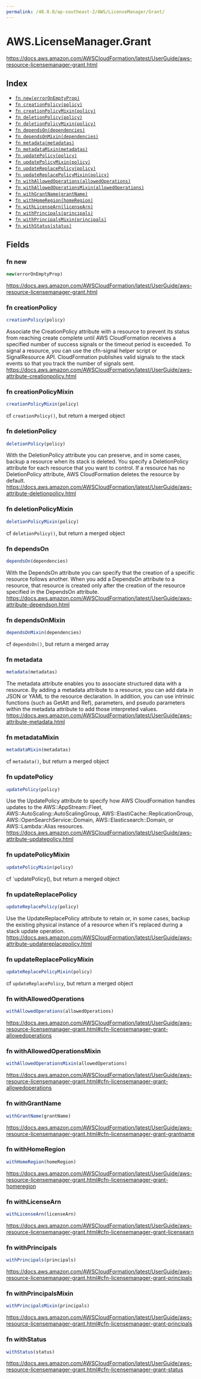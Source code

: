 ```yaml
---
permalink: /48.0.0/ap-southeast-2/AWS/LicenseManager/Grant/
---
```


# AWS.LicenseManager.Grant

https://docs.aws.amazon.com/AWSCloudFormation/latest/UserGuide/aws-resource-licensemanager-grant.html

## Index

* [`fn new(errorOnEmptyProp)`](#fn-new)
* [`fn creationPolicy(policy)`](#fn-creationpolicy)
* [`fn creationPolicyMixin(policy)`](#fn-creationpolicymixin)
* [`fn deletionPolicy(policy)`](#fn-deletionpolicy)
* [`fn deletionPolicyMixin(policy)`](#fn-deletionpolicymixin)
* [`fn dependsOn(dependencies)`](#fn-dependson)
* [`fn dependsOnMixin(dependencies)`](#fn-dependsonmixin)
* [`fn metadata(metadatas)`](#fn-metadata)
* [`fn metadataMixin(metadatas)`](#fn-metadatamixin)
* [`fn updatePolicy(policy)`](#fn-updatepolicy)
* [`fn updatePolicyMixin(policy)`](#fn-updatepolicymixin)
* [`fn updateReplacePolicy(policy)`](#fn-updatereplacepolicy)
* [`fn updateReplacePolicyMixin(policy)`](#fn-updatereplacepolicymixin)
* [`fn withAllowedOperations(allowedOperations)`](#fn-withallowedoperations)
* [`fn withAllowedOperationsMixin(allowedOperations)`](#fn-withallowedoperationsmixin)
* [`fn withGrantName(grantName)`](#fn-withgrantname)
* [`fn withHomeRegion(homeRegion)`](#fn-withhomeregion)
* [`fn withLicenseArn(licenseArn)`](#fn-withlicensearn)
* [`fn withPrincipals(principals)`](#fn-withprincipals)
* [`fn withPrincipalsMixin(principals)`](#fn-withprincipalsmixin)
* [`fn withStatus(status)`](#fn-withstatus)

## Fields

### fn new

```ts
new(errorOnEmptyProp)
```

https://docs.aws.amazon.com/AWSCloudFormation/latest/UserGuide/aws-resource-licensemanager-grant.html

### fn creationPolicy

```ts
creationPolicy(policy)
```

Associate the CreationPolicy attribute with a resource to prevent its status from reaching create complete until AWS CloudFormation receives a specified number of success signals or the timeout period is exceeded. To signal a resource, you can use the cfn-signal helper script or SignalResource API. CloudFormation publishes valid signals to the stack events so that you track the number of signals sent. 
https://docs.aws.amazon.com/AWSCloudFormation/latest/UserGuide/aws-attribute-creationpolicy.html

### fn creationPolicyMixin

```ts
creationPolicyMixin(policy)
```

cf `creationPolicy()`, but return a merged object

### fn deletionPolicy

```ts
deletionPolicy(policy)
```

With the DeletionPolicy attribute you can preserve, and in some cases, backup a resource when its stack is deleted. You specify a DeletionPolicy attribute for each resource that you want to control. If a resource has no DeletionPolicy attribute, AWS CloudFormation deletes the resource by default. 
https://docs.aws.amazon.com/AWSCloudFormation/latest/UserGuide/aws-attribute-deletionpolicy.html

### fn deletionPolicyMixin

```ts
deletionPolicyMixin(policy)
```

cf `deletionPolicy()`, but return a merged object

### fn dependsOn

```ts
dependsOn(dependencies)
```

With the DependsOn attribute you can specify that the creation of a specific resource follows another. When you add a DependsOn attribute to a resource, that resource is created only after the creation of the resource specified in the DependsOn attribute. 
https://docs.aws.amazon.com/AWSCloudFormation/latest/UserGuide/aws-attribute-dependson.html

### fn dependsOnMixin

```ts
dependsOnMixin(dependencies)
```

cf `dependsOn()`, but return a merged array

### fn metadata

```ts
metadata(metadatas)
```

The metadata attribute enables you to associate structured data with a resource. By adding a metadata attribute to a resource, you can add data in JSON or YAML to the resource declaration. In addition, you can use intrinsic functions (such as GetAtt and Ref), parameters, and pseudo parameters within the metadata attribute to add those interpreted values. 
https://docs.aws.amazon.com/AWSCloudFormation/latest/UserGuide/aws-attribute-metadata.html

### fn metadataMixin

```ts
metadataMixin(metadatas)
```

cf `metadata()`, but return a merged object

### fn updatePolicy

```ts
updatePolicy(policy)
```

Use the UpdatePolicy attribute to specify how AWS CloudFormation handles updates to the AWS::AppStream::Fleet, AWS::AutoScaling::AutoScalingGroup, AWS::ElastiCache::ReplicationGroup, AWS::OpenSearchService::Domain, AWS::Elasticsearch::Domain, or AWS::Lambda::Alias resources. 
https://docs.aws.amazon.com/AWSCloudFormation/latest/UserGuide/aws-attribute-updatepolicy.html

### fn updatePolicyMixin

```ts
updatePolicyMixin(policy)
```

cf `updatePolicy(), but return a merged object

### fn updateReplacePolicy

```ts
updateReplacePolicy(policy)
```

Use the UpdateReplacePolicy attribute to retain or, in some cases, backup the existing physical instance of a resource when it's replaced during a stack update operation. 
https://docs.aws.amazon.com/AWSCloudFormation/latest/UserGuide/aws-attribute-updatereplacepolicy.html

### fn updateReplacePolicyMixin

```ts
updateReplacePolicyMixin(policy)
```

cf `updateReplacePolicy`, but return a merged object

### fn withAllowedOperations

```ts
withAllowedOperations(allowedOperations)
```

https://docs.aws.amazon.com/AWSCloudFormation/latest/UserGuide/aws-resource-licensemanager-grant.html#cfn-licensemanager-grant-allowedoperations

### fn withAllowedOperationsMixin

```ts
withAllowedOperationsMixin(allowedOperations)
```

https://docs.aws.amazon.com/AWSCloudFormation/latest/UserGuide/aws-resource-licensemanager-grant.html#cfn-licensemanager-grant-allowedoperations

### fn withGrantName

```ts
withGrantName(grantName)
```

https://docs.aws.amazon.com/AWSCloudFormation/latest/UserGuide/aws-resource-licensemanager-grant.html#cfn-licensemanager-grant-grantname

### fn withHomeRegion

```ts
withHomeRegion(homeRegion)
```

https://docs.aws.amazon.com/AWSCloudFormation/latest/UserGuide/aws-resource-licensemanager-grant.html#cfn-licensemanager-grant-homeregion

### fn withLicenseArn

```ts
withLicenseArn(licenseArn)
```

https://docs.aws.amazon.com/AWSCloudFormation/latest/UserGuide/aws-resource-licensemanager-grant.html#cfn-licensemanager-grant-licensearn

### fn withPrincipals

```ts
withPrincipals(principals)
```

https://docs.aws.amazon.com/AWSCloudFormation/latest/UserGuide/aws-resource-licensemanager-grant.html#cfn-licensemanager-grant-principals

### fn withPrincipalsMixin

```ts
withPrincipalsMixin(principals)
```

https://docs.aws.amazon.com/AWSCloudFormation/latest/UserGuide/aws-resource-licensemanager-grant.html#cfn-licensemanager-grant-principals

### fn withStatus

```ts
withStatus(status)
```

https://docs.aws.amazon.com/AWSCloudFormation/latest/UserGuide/aws-resource-licensemanager-grant.html#cfn-licensemanager-grant-status